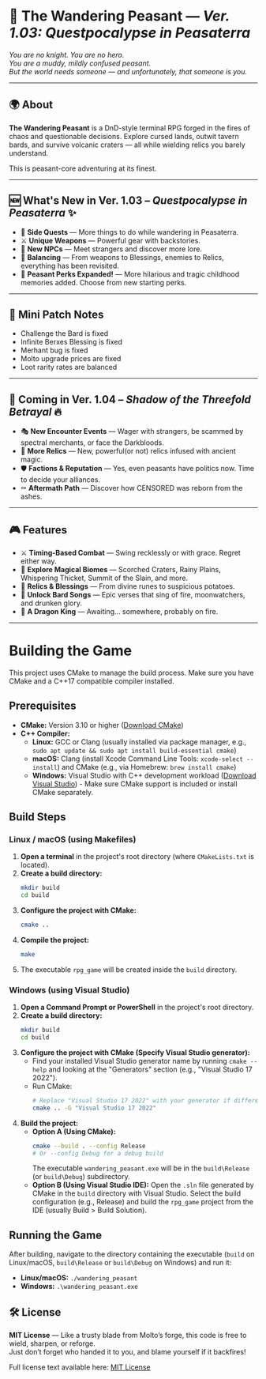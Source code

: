 # 🧅 The Wandering Peasant — *Ver. 1.03: Questpocalypse in Peasaterra*

*You are no knight. You are no hero.  
You are a muddy, mildly confused peasant.  
But the world needs someone — and unfortunately, that someone is you.*

---

## 🌍 About

**The Wandering Peasant** is a DnD-style terminal RPG forged in the fires of chaos and questionable decisions. Explore cursed lands, outwit tavern bards, and survive volcanic craters — all while wielding relics you barely understand.

This is peasant-core adventuring at its finest.

---

## 🆕 What's New in Ver. 1.03 – *Questpocalypse in Peasaterra* ✨

- 📜 **Side Quests** — More things to do while wandering in Peasaterra.
- ⚔️ **Unique Weapons** — Powerful gear with backstories.
- 🧙 **New NPCs** — Meet strangers and discover more lore.
- 🎲 **Balancing** — From weapons to Blessings, enemies to Relics, everything has been revisited.
- 🧄 **Peasant Perks Expanded!** — More hilarious and tragic childhood memories added. Choose from new starting perks.

---

## 🐛 Mini Patch Notes

- Challenge the Bard is fixed
- Infinite Berxes Blessing is fixed
- Merhant bug is fixed
- Molto upgrade prices are fixed
- Loot rarity rates are balanced

---

## 🔮 Coming in Ver. 1.04 – *Shadow of the Threefold Betrayal* 🔥


- 🎭 **New Encounter Events** — Wager with strangers, be scammed by spectral merchants, or face the Darkbloods.
- 🔮 **More Relics** — New, powerful(or not) relics infused with ancient magic.
- 🛡️ **Factions & Reputation** — Yes, even peasants have politics now. Time to decide your alliances.
- ⚰️ **Aftermath Path** — Discover how CENSORED was reborn from the ashes.

---

## 🎮 Features

- ⚔️ **Timing-Based Combat** — Swing recklessly or with grace. Regret either way.
- 🧭 **Explore Magical Biomes** — Scorched Craters, Rainy Plains, Whispering Thicket, Summit of the Slain, and more.
- 🔮 **Relics & Blessings** — From divine runes to suspicious potatoes.
- 🎵 **Unlock Bard Songs** — Epic verses that sing of fire, moonwatchers, and drunken glory.
- 🐉 **A Dragon King** — Awaiting... somewhere, probably on fire.

---

# Building the Game

This project uses CMake to manage the build process. Make sure you have CMake and a C++17 compatible compiler installed.

## Prerequisites

*   **CMake:** Version 3.10 or higher ([Download CMake](https://cmake.org/download/))
*   **C++ Compiler:**
    *   **Linux:** GCC or Clang (usually installed via package manager, e.g., `sudo apt update && sudo apt install build-essential cmake`)
    *   **macOS:** Clang (install Xcode Command Line Tools: `xcode-select --install`) and CMake (e.g., via Homebrew: `brew install cmake`)
    *   **Windows:** Visual Studio with C++ development workload ([Download Visual Studio](https://visualstudio.microsoft.com/downloads/)) - Make sure CMake support is included or install CMake separately.

## Build Steps

### Linux / macOS (using Makefiles)

1.  **Open a terminal** in the project's root directory (where `CMakeLists.txt` is located).
2.  **Create a build directory:**
    ```bash
    mkdir build
    cd build
    ```
3.  **Configure the project with CMake:**
    ```bash
    cmake ..
    ```
4.  **Compile the project:**
    ```bash
    make
    ```
5.  The executable `rpg_game` will be created inside the `build` directory.

### Windows (using Visual Studio)

1.  **Open a Command Prompt or PowerShell** in the project's root directory.
2.  **Create a build directory:**
    ```bash
    mkdir build
    cd build
    ```
3.  **Configure the project with CMake (Specify Visual Studio generator):**
    *   Find your installed Visual Studio generator name by running `cmake --help` and looking at the "Generators" section (e.g., "Visual Studio 17 2022").
    *   Run CMake:
        ```bash
        # Replace "Visual Studio 17 2022" with your generator if different
        cmake .. -G "Visual Studio 17 2022"
        ```
4.  **Build the project:**
    *   **Option A (Using CMake):**
        ```bash
        cmake --build . --config Release
        # Or --config Debug for a debug build
        ```
        The executable `wandering_peasant.exe` will be in the `build\Release` (or `build\Debug`) subdirectory.
    *   **Option B (Using Visual Studio IDE):**
        Open the `.sln` file generated by CMake in the `build` directory with Visual Studio. Select the build configuration (e.g., Release) and build the `rpg_game` project from the IDE (usually Build > Build Solution).

## Running the Game

After building, navigate to the directory containing the executable (`build` on Linux/macOS, `build\Release` or `build\Debug` on Windows) and run it:

*   **Linux/macOS:** `./wandering_peasant`
*   **Windows:** `.\wandering_peasant.exe`

## 🛠️ License

**MIT License** — Like a trusty blade from Molto’s forge, this code is free to wield, sharpen, or reforge.  
Just don’t forget who handed it to you, and blame yourself if it backfires!

Full license text available here: [MIT License](https://opensource.org/licenses/MIT)


